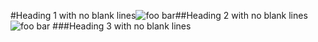 #Heading 1 with no blank lines![foo
bar]##Heading 2 with no blank lines
  ![foo bar]
  ###Heading 3 with no blank lines

[FOO
BAR]: train.jpg "train & tracks"
[FOO BAR]: train.jpg "train & tracks"
